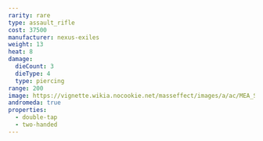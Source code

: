 ```yaml
---
rarity: rare
type: assault_rifle
cost: 37500
manufacturer: nexus-exiles
weight: 13
heat: 8
damage:
  dieCount: 3
  dieType: 4
  type: piercing
range: 200
image: https://vignette.wikia.nocookie.net/masseffect/images/a/ac/MEA_Sandstorm_MP.png/revision/latest?cb=20180530232139
andromeda: true
properties:
  - double-tap
  - two-handed
---
```

